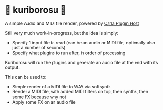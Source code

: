 # 🌰 kuriborosu 🌰

A simple Audio and MIDI file render, powered by [Carla Plugin Host](https://github.com/falkTX/Carla)

Still very much work-in-progress, but the idea is simply:

* Specify 1 input file to read (can be an audio or MIDI file, optionally also just a number of seconds)
* Specify what plugins to run after, in order of processing

Kuriborosu will run the plugins and generate an audio file at the end with its output.

This can be used to:

* Simple render of a MIDI file to WAV via softsynth
* Render a MIDI file, with added MIDI filters on top, then synths, then some FX because why not
* Apply some FX on an audio file
